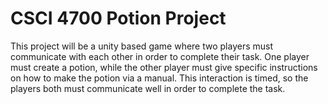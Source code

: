 # CSCI 4700 Potion Project
This project will be a unity based game where two players must communicate with each other in order to complete their task. 
One player must create a potion, while the other player must give specific instructions on how to make the potion via a manual.
This interaction is timed, so the players both must communicate well in order to complete the task.
